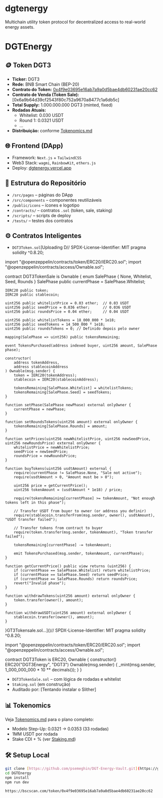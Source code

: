 # dgtenergy
Multichain utility token protocol for decentralized access to real-world energy assets.
# DGTEnergy

## 🪙 Token DGT3
- **Ticker:** DGT3
- **Rede:** BNB Smart Chain (BEP-20)
- **Contrato do Token:** [0x4f9e03695e16ab7a9a0d5bae4db60231ae20cc62]([https://bscscan.com/token/0x...](https://bscscan.com/token/0x4f9e03695e16ab7a9a0d5bae4db60231ae20cc62))
- **Contrato de Venda (Token Sale):** [0x6a9b64d39cf2543f80c752a9670a8477c1a6db5c]
- **Total Supply:** 1.000.000.000 DGT3 (minted, fixed)
- **Rodadas Atuais:**
  - Whitelist: 0.030 USDT
  - Round 1: 0.0321 USDT
  - ...
- **Distribuição:** conforme [Tokenomics.md](./Tokenomics.md)

## 🌐 Frontend (DApp)
- Framework: `Next.js` + `TailwindCSS`
- Web3 Stack: `wagmi`, `RainbowKit`, `ethers.js`
- Deploy: [dgtenergy.vercel.app](https://dgtenergy.vercel.app)

## 📁 Estrutura do Repositório
- `/src/pages` – páginas do DApp
- `/src/components` – componentes reutilizáveis
- `/public/icons` – ícones e logotipo
- `/contracts/` – contratos `.sol` (token, sale, staking)
- `/scripts/` – scripts de deploy
- `/tests/` – testes dos contratos

## ⚙️ Contratos Inteligentes
- `DGT3Token.sol`[Uploading D// SPDX-License-Identifier: MIT
pragma solidity ^0.8.20;

import "@openzeppelin/contracts/token/ERC20/IERC20.sol";
import "@openzeppelin/contracts/access/Ownable.sol";

contract DGT3TokenSale is Ownable {
    enum SalePhase { None, Whitelist, Seed, Rounds }
    SalePhase public currentPhase = SalePhase.Whitelist;

    IERC20 public token;
    IERC20 public stablecoin;

    uint256 public whitelistPrice = 0.03 ether;  // 0.03 USDT
    uint256 public seedPrice = 0.036 ether;      // 0.036 USDT
    uint256 public roundsPrice = 0.04 ether;     // 0.04 USDT

    uint256 public whitelistTokens = 18_000_000 * 1e18;
    uint256 public seedTokens = 14_500_000 * 1e18;
    uint256 public roundsTokens = 0; // Definido depois pelo owner

    mapping(SalePhase => uint256) public tokensRemaining;

    event TokensPurchased(address indexed buyer, uint256 amount, SalePhase phase);

    constructor(
        address tokenAddress,
        address stablecoinAddress
    ) Ownable(msg.sender) {
        token = IERC20(tokenAddress);
        stablecoin = IERC20(stablecoinAddress);

        tokensRemaining[SalePhase.Whitelist] = whitelistTokens;
        tokensRemaining[SalePhase.Seed] = seedTokens;
    }

    function setPhase(SalePhase newPhase) external onlyOwner {
        currentPhase = newPhase;
    }

    function setRoundsTokens(uint256 amount) external onlyOwner {
        tokensRemaining[SalePhase.Rounds] = amount;
    }

    function setPrices(uint256 newWhitelistPrice, uint256 newSeedPrice, uint256 newRoundsPrice) external onlyOwner {
        whitelistPrice = newWhitelistPrice;
        seedPrice = newSeedPrice;
        roundsPrice = newRoundsPrice;
    }

    function buyTokens(uint256 usdtAmount) external {
        require(currentPhase != SalePhase.None, "Sale not active");
        require(usdtAmount > 0, "Amount must be > 0");

        uint256 price = getCurrentPrice();
        uint256 tokenAmount = (usdtAmount * 1e18) / price;

        require(tokensRemaining[currentPhase] >= tokenAmount, "Not enough tokens left in this phase");

        // Transfer USDT from buyer to owner (or address you definir)
        require(stablecoin.transferFrom(msg.sender, owner(), usdtAmount), "USDT transfer failed");

        // Transfer tokens from contract to buyer
        require(token.transfer(msg.sender, tokenAmount), "Token transfer failed");

        tokensRemaining[currentPhase] -= tokenAmount;

        emit TokensPurchased(msg.sender, tokenAmount, currentPhase);
    }

    function getCurrentPrice() public view returns (uint256) {
        if (currentPhase == SalePhase.Whitelist) return whitelistPrice;
        if (currentPhase == SalePhase.Seed) return seedPrice;
        if (currentPhase == SalePhase.Rounds) return roundsPrice;
        revert("Invalid phase");
    }

    function withdrawTokens(uint256 amount) external onlyOwner {
        token.transfer(owner(), amount);
    }

    function withdrawUSDT(uint256 amount) external onlyOwner {
        stablecoin.transfer(owner(), amount);
    }
}GT3Tokensale.sol…]()// SPDX-License-Identifier: MIT
pragma solidity ^0.8.20;

import "@openzeppelin/contracts/token/ERC20/ERC20.sol";
import "@openzeppelin/contracts/access/Ownable.sol";

contract DGT3Token is ERC20, Ownable {
    constructor() ERC20("DGT3Energy", "DGT3") Ownable(msg.sender) {
        _mint(msg.sender, 1_000_000_000 * 10 ** decimals());
    }
}


- `DGT3TokenSale.sol` – com lógica de rodadas e whitelist
- `Staking.sol` (em construção)
- Auditado por: [Tentando instalar o Slither]

## 📊 Tokenomics
Veja [Tokenomics.md](./Tokenomics.md) para o plano completo:
- Modelo Step-Up: 0.0321 → 0.0353 (33 rodadas)
- 1MM USDT por rodada
- Stake CDI + % (ver [Staking.md](./Staking.md))

## 🛠️ Setup Local
```bash
git clone [https://github.com/psemeghin/DGT-Energy-Vault.git](https://github.com/psemeghin/dgtenergy.git)
cd DGTEnergy
npm install
npm run dev

https://bscscan.com/token/0x4f9e03695e16ab7a9a0d5bae4db60231ae20cc62
